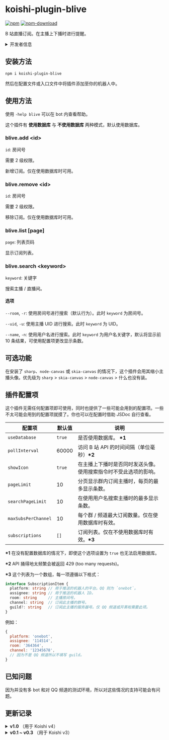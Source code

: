 # koishi-plugin-blive

[![npm](https://img.shields.io/npm/v/koishi-plugin-blive?style=flat-square)](https://www.npmjs.com/package/koishi-plugin-blive)
[![npm-download](https://img.shields.io/npm/dw/koishi-plugin-blive?style=flat-square)](https://www.npmjs.com/package/koishi-plugin-blive)

B 站直播订阅。在主播上下播时进行提醒。

<details>
<summary>开发者信息</summary>

> Original plugin by Dragon-Fish <824399619@qq.com>
>
> Original repository:
> https://github.com/koishijs/koishi-plugin-blive
>
> Refactored by i'DLisT <me@idl.ist> (https://idl.ist/)

</details>

## 安装方法

```shell
npm i koishi-plugin-blive
```

然后在配置文件或入口文件中将插件添加至你的机器人中。

## 使用方法

使用 `-help blive` 可以在 bot 内查看帮助。

这个插件有 **使用数据库** 与 **不使用数据库** 两种模式，默认使用数据库。

### blive.add \<id\>

`id`: 房间号

需要 2 级权限。

新增订阅。仅在使用数据库时可用。

### blive.remove \<id\>

`id`: 房间号

需要 2 级权限。

移除订阅。仅在使用数据库时可用。

### blive.list \[page\]

`page`: 列表页码

显示订阅列表。

### blive.search \<keyword\>

`keyword`: 关键字

搜索主播 / 直播间。

#### 选项

`--room`, `-r`: 使用房间号进行搜索（默认行为）。此时 `keyword` 为房间号。

`--uid`, `-u`: 使用主播 UID 进行搜索。此时 `keyword` 为 UID。

`--name`, `-n`: 使用用户名进行搜索。此时 `keyword` 为用户名关键字，默认将显示前 10 条结果，可使用配置项更改显示条数。

## 可选功能

在安装了 `sharp`、`node-canvas` 或 `skia-canvas` 的情况下，这个插件会用其缩小主播头像。优先级为 `sharp` > `skia-canvas` > `node-canvas` > 什么也没有装。

## 插件配置项

这个插件无需任何配置项即可使用，同时也提供了一些可能会用到的配置项。一些不太可能会用到的配置项就摸了。你也可以在配置时借助 JSDoc 自行查看。

| 配置项 | 默认值 | 说明 |
| - | - | - |
| `useDatabase` | `true` | 是否使用数据库。 **\*1** |
| `pollInterval` | 60000 | 访问 B 站 API 的时间间隔（单位毫秒）**\*2** |
| `showIcon` | `true` | 在主播上下播时是否同时发送头像。使用搜索指令时不受此选项的影响。 |
| `pageLimit` | 10 | 分页显示群内订阅主播时，每页的最多显示条数。 |
| `searchPageLimit` | 10 | 在使用用户名搜索主播时的最多显示条数。 |
| `maxSubsPerChannel` | 10 | 每个群 / 频道最大订阅数量。仅在使用数据库时有效。 |
| `subscriptions` | `[]` | 订阅列表。仅在不使用数据库时有效。**\*3** |

**\*1** 在没有配置数据库的情况下，即使这个选项设置为 `true` 也无法启用数据库。

**\*2** API 捅得地太频繁会被返回 429 (too many requests)。

**\*3** 这个列表为一个数组，每一项遵循以下格式：

```ts
interface SubscriptionItem {
  platform: string // 用于推送的机器人的平台。QQ 则为 `onebot`。
  assignee: string // 用于推送的机器人 ID。
  room: string     // 主播房间号。
  channel: string  // 订阅此主播的群号。
  guild?: string   // 订阅此主播的服务器号。仅 QQ 频道或开黑啦需要此项。
}
```

例如：

```js
{
  platform: 'onebot',
  assignee: '114514',
  room: '364364',
  channel: '12345678',
  // 因为不是 QQ 频道所以不填写 guild。
}
```

## 已知问题

因为并没有多 bot 和对 QQ 频道的测试环境，所以对这些情况的支持可能会有问题。

## 更新记录

<details>
<summary><b>v1.0</b> （用于 Koishi v4）</summary>

### v1.3.2

- 尝试移除 axios 而改用内置的 ctx.http

### v1.3.1

- 尝试修复了更新 Koishi 4.7 之后报检测到重复插件的错误。现在不报了，但是重载逻辑不一定对，希望是对的。

### v1.3.0

- 尝试增加对 QQ 频道的支持。

### v1.2.0

- **\[Breaking\]** 修改了无数据库模式的格式，对于网页控制台更加友好了。考虑到其实并没有什么人使用无数据库模式，就不升大版本号了。

### v1.1.3

- 修复了 `Ctrl + F` 重构结果有几个变量没重命名到，导致多个群关注同一主播时推送不正常的问题。
- 增加了一些 `logger.debug`，可能查错会更加方便了（虽然本身 `JS` 插件无需转译，直接源码调试也方便）

### v1.1.2

- 修复了 `console.log` 忘了删的问题。

### v1.1.1

- 新增了自动更新数据库中储存的主播的用户名的功能。

### v1.1.0

- 修复了使用 `sharp` 的情况下头像无法被发出的问题。
- 新增配置项 `showIcon`，可以设置在开关播时是否同时发送头像了。
- 支持了 `Schema`，虽然配置项 `subscriptions` 因为形状太复杂而暂时无法支持。

### v1.0.1

- 修复了指令注册的机制，现在应该会正常识别有无数据库的情况了。

### v1.0.0

- 简单地适配了 v4，同时本地模式下 `subscriptions` 的格式有更改，需要手动指定 `assignee` （即手动指定由哪个 bot 推送消息）了。

如果需要继续在 v3 使用，请使用 v0.3。

</details>

<details>
<summary><b>v0.1 ~ v0.3</b> （用于 Koishi v3）</summary>

### v0.3.0

- 增加了在安装一些图像处理的依赖的情况下，可以用它们对 B 站的用户头像进行缩放的功能，以减少刷屏程度。

</details>